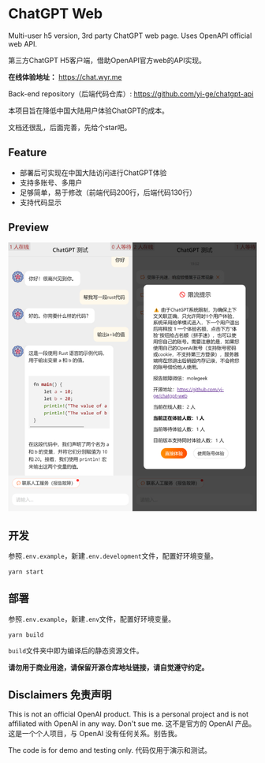 # ChatGPT Web

Multi-user h5 version, 3rd party ChatGPT web page. Uses OpenAPI official web API.

第三方ChatGPT H5客户端，借助OpenAPI官方web的API实现。

**在线体验地址：** <https://chat.wyr.me>

Back-end repository（后端代码仓库）: <https://github.com/yi-ge/chatgpt-api>

本项目旨在降低中国大陆用户体验ChatGPT的成本。

文档还很乱，后面完善，先给个star吧。

## Feature

- 部署后可实现在中国大陆访问进行ChatGPT体验
- 支持多账号、多用户
- 足够简单，易于修改（前端代码200行，后端代码130行）
- 支持代码显示

## Preview

![screenshot](screenshot/preview1.jpg)

## 开发

参照`.env.example`，新建`.env.development`文件，配置好环境变量。

```bash
yarn start
```

## 部署

参照`.env.example`，新建`.env`文件，配置好环境变量。

```bash
yarn build
```

`build`文件夹中即为编译后的静态资源文件。

**请勿用于商业用途，请保留开源仓库地址链接，请自觉遵守约定。**

## Disclaimers 免责声明

This is not an official OpenAI product. This is a personal project and is not affiliated with OpenAI in any way. Don't sue me.
这不是官方的 OpenAI 产品。这是一个个人项目，与 OpenAI 没有任何关系。别告我。

The code is for demo and testing only.
代码仅用于演示和测试。

